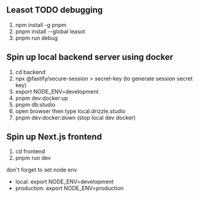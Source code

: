 
## Leasot TODO debugging
1. npm install -g pnpm
2. pnpm install --global leasot
3. pnpm run debug

## Spin up local backend server using docker
1. cd backend
2. npx @fastify/secure-session > secret-key (to generate session secret key)
3. export NODE_ENV=development
4. pnpm dev:docker:up
5. pnpm db:studio
6. open browser then type local.drizzle.studio
7. pnpm dev:docker:down (stop local dev docker)

## Spin up Next.js frontend
1. cd frontend
2. pnpm run dev


don't forget to set node env
- local: export NODE_ENV=development
- production: export NODE_ENV=production

